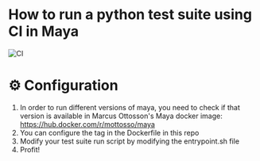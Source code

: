 # How to run a python test suite using CI in Maya 
![CI](https://github.com/AndresMWeber/gh-actions/workflows/CI/badge.svg)

# ⚙️ Configuration
1.  In order to run different versions of maya, you need to check if that version is available in Marcus Ottosson's Maya docker image: https://hub.docker.com/r/mottosso/maya
2.  You can configure the tag in the Dockerfile in this repo
3.  Modify your test suite run script by modifying the entrypoint.sh file
4.  Profit!